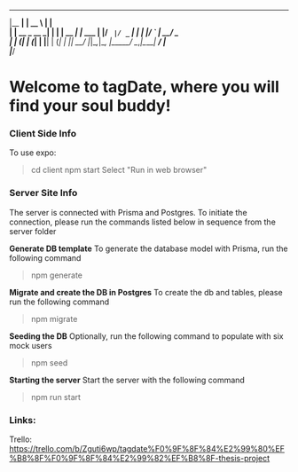 
  _______          _____        _       
 |__   __|        |  __ \      | |      
    | | __ _  __ _| |  | | __ _| |_ ___ 
    | |/ _` |/ _` | |  | |/ _` | __/ _ \
    | | (_| | (_| | |__| | (_| | ||  __/
    |_|\__,_|\__, |_____/ \__,_|\__\___|
              __/ |                     
             |___/                      


# Welcome to tagDate, where you will find your soul buddy!

### Client Side Info

To use expo:

> cd client
> npm start
> Select "Run in web browser"

### Server Site Info
The server is connected with Prisma and Postgres. To initiate the connection, please run the commands listed below in sequence from the server folder

**Generate DB template**
To generate the database model with Prisma, run the following command

> npm generate

**Migrate and create the DB in Postgres**
To create the db and tables, please run the following command 

> npm migrate

**Seeding the DB**
Optionally, run the following command to populate with six mock users

> npm seed

**Starting the server**
Start the server with the following command

> npm run start


### Links:

Trello:
https://trello.com/b/Zguti6wp/tagdate%F0%9F%8F%84%E2%99%80%EF%B8%8F%F0%9F%8F%84%E2%99%82%EF%B8%8F-thesis-project

